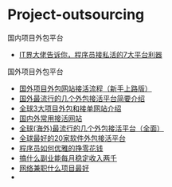 # Project-outsourcing

国内项目外包平台
* [IT界大佬告诉你，程序员接私活的7大平台利器](https://blog.csdn.net/qq_35661171/article/details/87621875)


国外项目外包平台

* [国外项目外包网站接活流程（新手上路版）](https://blog.csdn.net/jllws1/article/details/79418907)
* [国外最流行的几个外包接活平台简要介绍](https://blog.csdn.net/hellojimz/article/details/52767743)
* [全球3大项目外包和接单网站介绍](https://blog.csdn.net/hellojava1234/article/details/7405450)
* [国内外常用接活网站](https://blog.csdn.net/iteye_5783/article/details/81754759)
* [全球(海外)最流行的几个外包接活平台（全面）](https://blog.csdn.net/frycn/article/details/5692003)
* [全球最好的20家软件外包接活平台](https://blog.csdn.net/baidu_25845567/article/details/83514004)
* [程序员如何优雅的挣零花钱](https://zhuanlan.zhihu.com/p/58886410?utm_source=wechat_session&utm_medium=social&utm_oi=991812777480134656)
* [搞什么副业能每月稳定收入两千](https://www.zhihu.com/question/281992632/answer/612244555?utm_source=wechat_session&utm_medium=social&utm_oi=991812777480134656)
* [网络兼职什么项目最好](https://www.zhihu.com/question/26090055/answer/630958595?utm_source=wechat_session&utm_medium=social&utm_oi=991812777480134656)
* []()
